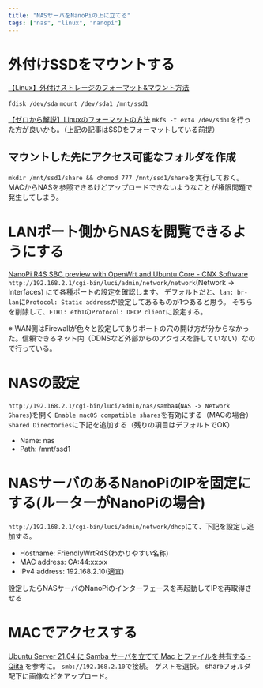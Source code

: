 ```yaml
---
title: "NASサーバをNanoPiの上に立てる"
tags: ["nas", "linux", "nanopi"]
---
```


# 外付けSSDをマウントする
[【Linux】外付けストレージのフォーマット&マウント方法](https://zenn.dev/tochiman/articles/a3c4ace8e20874)

`fdisk /dev/sda`
`mount /dev/sda1 /mnt/ssd1`

[【ゼロから解説】Linuxのフォーマットの方法](https://eng-entrance.com/linux-format)
`mkfs -t ext4 /dev/sdb1`を行った方が良いかも。（上記の記事はSSDをフォーマットしている前提）

## マウントした先にアクセス可能なフォルダを作成
`mkdir /mnt/ssd1/share && chomod 777 /mnt/ssd1/share`を実行しておく。
MACからNASを参照できるけどアップロードできないようなことが権限問題で発生してしまう。

# LANポート側からNASを閲覧できるようにする
[NanoPi R4S SBC preview with OpenWrt and Ubuntu Core - CNX Software](https://www.cnx-software.com/2020/12/13/nanopi-r4s-sbc-preview-with-openwrt-and-ubuntu-core/)
`http://192.168.2.1/cgi-bin/luci/admin/network/network`(Network -> Interfaces) にて各種ポートの設定を確認します。
デフォルトだと、`lan: br-lan`に`Protocol: Static address`が設定してあるものが1つあると思う。
そちらを削除して、`ETH1: eth1`の`Protocol: DHCP client`に設定する。

※ WAN側はFirewallが色々と設定してありポートの穴の開け方が分からなかった。信頼できるネット内（DDNSなど外部からのアクセスを許していない）なので行っている。

# NASの設定
`http://192.168.2.1/cgi-bin/luci/admin/nas/samba4`(`NAS -> Network Shares`)を開く
`Enable macOS compatible shares`を有効にする（MACの場合）
`Shared Directories`に下記を追加する（残りの項目はデフォルトでOK）
* Name: nas
* Path: /mnt/ssd1

# NASサーバのあるNanoPiのIPを固定にする(ルーターがNanoPiの場合)
`http://192.168.2.1/cgi-bin/luci/admin/network/dhcp`にて、下記を設定し追加する。
* Hostname: FriendlyWrtR4S(わかりやすい名称)
* MAC address: CA:44:xx:xx
* IPv4 address: 192.168.2.10(適宜)

設定したらNASサーバのNanoPiのインターフェースを再起動してIPを再取得させる

# MACでアクセスする
[Ubuntu Server 21.04 に Samba サーバを立てて Mac とファイルを共有する - Qiita](https://qiita.com/hajime-f/items/b1cf3885b2a52d1298fe) を参考に。
`smb://192.168.2.10`で接続。
ゲストを選択。
shareフォルダ配下に画像などをアップロード。